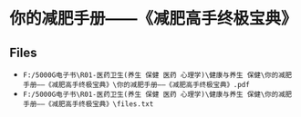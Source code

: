 # 你的减肥手册——《减肥高手终极宝典》

## Files

- `F:/5000G电子书\R01-医药卫生(养生 保健 医药 心理学)\健康与养生 保健\你的减肥手册——《减肥高手终极宝典》\你的减肥手册——《减肥高手终极宝典》.pdf`
- `F:/5000G电子书\R01-医药卫生(养生 保健 医药 心理学)\健康与养生 保健\你的减肥手册——《减肥高手终极宝典》\files.txt`
